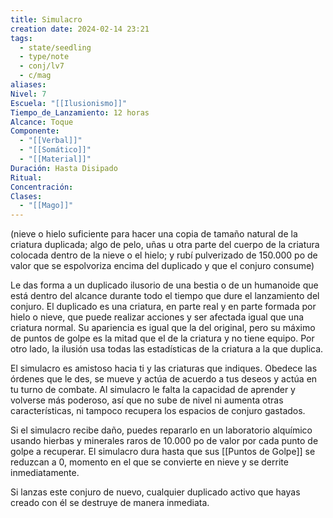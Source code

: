 ```yaml
---
title: Simulacro
creation date: 2024-02-14 23:21
tags:
  - state/seedling
  - type/note
  - conj/lv7
  - c/mag
aliases: 
Nivel: 7
Escuela: "[[Ilusionismo]]"
Tiempo_de_Lanzamiento: 12 horas
Alcance: Toque
Componente:
  - "[[Verbal]]"
  - "[[Somático]]"
  - "[[Material]]"
Duración: Hasta Disipado
Ritual: 
Concentración: 
Clases:
  - "[[Mago]]"
---
```

(nieve o hielo suficiente para hacer una copia de tamaño natural de la criatura duplicada; algo de pelo, uñas u otra parte del cuerpo de la criatura colocada dentro de la nieve o el hielo; y rubí pulverizado de 150.000 po de valor que se espolvoriza encima del duplicado y que el conjuro consume)

Le das forma a un duplicado ilusorio de una bestia o de un humanoide que está dentro del alcance durante todo el tiempo que dure el lanzamiento del conjuro. El duplicado es una criatura, en parte real y en parte formada por hielo o nieve, que puede realizar acciones y ser afectada igual que una criatura normal. Su apariencia es igual que la del original, pero su máximo de puntos de golpe es la mitad que el de la criatura y no tiene equipo. Por otro lado, la ilusión usa todas las estadísticas de la criatura a la que duplica.

El simulacro es amistoso hacia ti y las criaturas que indiques. Obedece las órdenes que le des, se mueve y actúa de acuerdo a tus deseos y actúa en tu turno de combate. Al simulacro le falta la capacidad de aprender y volverse más poderoso, así que no sube de nivel ni aumenta otras características, ni tampoco recupera los espacios de conjuro gastados.

Si el simulacro recibe daño, puedes repararlo en un laboratorio alquímico usando hierbas y minerales raros de 10.000 po de valor por cada punto de golpe a recuperar. El simulacro dura hasta que sus [[Puntos de Golpe]] se reduzcan a 0, momento en el que se convierte en nieve y se derrite inmediatamente.

Si lanzas este conjuro de nuevo, cualquier duplicado activo que hayas creado con él se destruye de manera inmediata.